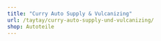 ```yaml
---
title: "Curry Auto Supply & Vulcanizing"
url: /taytay/curry-auto-supply-und-vulcanizing/
shop: Autoteile
---
```

